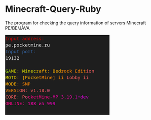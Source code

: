 # Minecraft-Query-Ruby
The program for checking the query information of servers Minecraft PE/BE/JAVA

![alt text](https://github.com/ddosnikgit/Minecraft-Query-Ruby/blob/master/example.png?raw=true)
